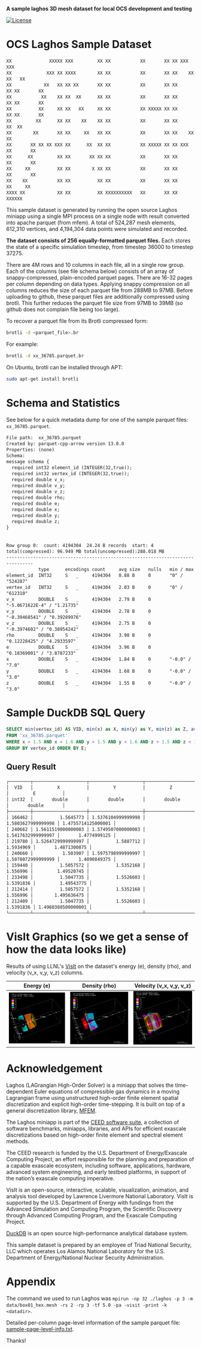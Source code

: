 **A sample laghos 3D mesh dataset for local OCS development and testing**

[![License](https://licensebuttons.net/l/by/4.0/88x31.png)](https://creativecommons.org/licenses/by/4.0/)

OCS Laghos Sample Dataset
=

```
XX              XXXXX XXX         XX XX           XX       XX XX XXX         XXX
XX             XXX XX XXXX        XX XX           XX       XX XX    XX     XX   XX
XX            XX   XX XX XX       XX XX           XX       XX XX      XX XX       XX
XX           XX    XX XX  XX      XX XX           XX       XX XX      XX XX       XX
XX          XX     XX XX   XX     XX XX           XX XXXXX XX XX      XX XX       XX
XX         XX      XX XX    XX    XX XX           XX       XX XX     XX  XX
XX        XX       XX XX     XX   XX XX           XX       XX XX    XX   XX
XX       XX XX XX XXX XX      XX  XX XX           XX XXXXX XX XX XXX     XX       XX
XX      XX         XX XX       XX XX XX           XX       XX XX         XX       XX
XX     XX          XX XX        X XX XX           XX       XX XX         XX       XX
XX    XX           XX XX          XX XX           XX       XX XX          XX     XX
XXXX XX            XX XX          XX XXXXXXXXXX   XX       XX XX            XXXXXX
```

This sample dataset is generated by running the open source Laghos miniapp using a single MPI process on a single node with result converted into apache parquet (from mfem). A total of 524,287 mesh elements, 612,310 vertices, and 4,194,304 data points were simulated and recorded.

**The dataset consists of 256 equally-formatted parquet files.** Each stores the state of a specific simulation timestep, from timestep 36000 to timestep 37275.

There are 4M rows and 10 columns in each file, all in a single row group. Each of the columns (see file schema below) consists of an array of snappy-compressed, plain-encoded parquet pages. There are 16-32 pages per column depending on data types. Applying snappy compression on all columns reduces the size of each parquet file from 288MB to 97MB. Before uploading to github, these parquet files are additionally compressed using brotli. This further reduces the parquet file size from 97MB to 39MB (so github does not complain file being too large).

To recover a parquet file from its Brotli compressed form:

```bash
brotli -d <parquet_file>.br
```

For example:

```bash
brotli -d xx_36785.parquet.br
```

On Ubuntu, brotli can be installed through APT:

```bash
sudo apt-get install brotli
```

Schema and Statistics
=

See below for a quick metadata dump for one of the sample parquet files: `xx_36785.parquet`.

```
File path:  xx_36785.parquet
Created by: parquet-cpp-arrow version 13.0.0
Properties: (none)
Schema:
message schema {
  required int32 element_id (INTEGER(32,true));
  required int32 vertex_id (INTEGER(32,true));
  required double v_x;
  required double v_y;
  required double v_z;
  required double rho;
  required double e;
  required double x;
  required double y;
  required double z;
}


Row group 0:  count: 4194304  24.24 B records  start: 4  total(compressed): 96.949 MB total(uncompressed):288.018 MB 
--------------------------------------------------------------------------------
            type      encodings count     avg size   nulls   min / max
element_id  INT32     S   _     4194304   0.88 B     0       "0" / "524287"
vertex_id   INT32     S   _     4194304   2.03 B     0       "0" / "612310"
v_x         DOUBLE    S   _     4194304   2.79 B     0       "-5.0671622E-4" / "1.21735"
v_y         DOUBLE    S   _     4194304   2.78 B     0       "-0.39468541" / "0.39289976"
v_z         DOUBLE    S   _     4194304   2.75 B     0       "-0.3974602" / "0.38954242"
rho         DOUBLE    S   _     4194304   3.98 B     0       "0.12228425" / "4.2933597"
e           DOUBLE    S   _     4194304   3.96 B     0       "0.18369001" / "3.8787233"
x           DOUBLE    S   _     4194304   1.84 B     0       "-0.0" / "7.0"
y           DOUBLE    S   _     4194304   1.68 B     0       "-0.0" / "3.0"
z           DOUBLE    S   _     4194304   1.55 B     0       "-0.0" / "3.0"
```

Sample DuckDB SQL Query
=

```sql
SELECT min(vertex_id) AS VID, min(x) as X, min(y) as Y, min(z) as Z, avg(e) AS E
FROM 'xx_36785.parquet'
WHERE x > 1.5 AND x < 1.6 AND y > 1.5 AND y < 1.6 AND z > 1.5 AND z < 1.6
GROUP BY vertex_id ORDER BY E;
```

## Query Result

```
┌────────┬────────────────────┬────────────────────┬────────────────────┬────────────────────┐
│  VID   │         X          │         Y          │         Z          │         E          │
│ int32  │       double       │       double       │       double       │       double       │
├────────┼────────────────────┼────────────────────┼────────────────────┼────────────────────┤
│ 166462 │          1.5645773 │ 1.5376104999999998 │ 1.5803627999999998 │ 1.4755714125000001 │
│ 240662 │ 1.5611519000000003 │ 1.5749507000000003 │ 1.5417632999999997 │       1.4774999125 │
│ 219780 │ 1.5264729999999997 │          1.5887712 │          1.5934969 │       1.4871300875 │
│ 240660 │           1.503907 │ 1.5975798999999997 │ 1.5078072999999999 │       1.4890849375 │
│ 159440 │          1.5057572 │          1.5352168 │           1.556996 │         1.49520745 │
│ 233498 │          1.5047735 │          1.5526603 │          1.5391836 │         1.49543775 │
│ 212414 │          1.5057572 │          1.5352168 │           1.556996 │        1.495636475 │
│ 212409 │          1.5047735 │          1.5526603 │          1.5391836 │ 1.4960388500000001 │
└────────┴────────────────────┴────────────────────┴────────────────────┴────────────────────┘
```

VisIt Graphics (so we get a sense of how the data looks like)
=

Results of using LLNL's [VisIt](https://visit-dav.github.io/visit-website/index.html) on the dataset's energy (e), density (rho), and velocity (v_x, v_y, v_z) columns.

| Energy (e) | Density (rho) | Velocity (v_x, v_y, v_z) |
| :---: | :---: | :---: |
| ![energy](visit_e.png) | ![density](visit_rho.png) | ![velocity](visit_v.png) |

Acknowledgement
=

Laghos (LAGrangian High-Order Solver) is a miniapp that solves the time-dependent Euler equations of compressible gas dynamics in a moving Lagrangian frame using unstructured high-order finite element spatial discretization and explicit high-order time-stepping. It is built on top of a general discretization library, [MFEM](http://mfem.org).

The Laghos miniapp is part of the [CEED software suite](http://ceed.exascaleproject.org/software), a collection of software benchmarks, miniapps, libraries, and APIs for efficient exascale discretizations based on high-order finite element and spectral element methods.

The CEED research is funded by the U.S. Department of Energy/Exascale Computing Project, an effort responsible for the planning and preparation of a capable exascale ecosystem, including software, applications, hardware, advanced system engineering, and early testbed platforms, in support of the nation’s exascale computing imperative.

VisIt is an open-source, interactive, scalable, visualization, animation, and analysis tool developed by Lawrence Livermore National Laboratory.
VisIt is supported by the U.S. Department of Energy with fundings from the Advanced Simulation and Computing Program, the Scientific Discovery through Advanced Computing Program, and the Exascale Computing Project.

[DuckDB](https://duckdb.org/) is an open source high-performance analytical database system.

This sample dataset is prepared by an employee of Triad National Security, LLC which operates Los Alamos National Laboratory for the U.S. Department of Energy/National Nuclear Security Administration.

Appendix
=

The command we used to run Laghos was `mpirun -np 32 ./laghos -p 3 -m data/box01_hex.mesh -rs 2 -rp 3 -tf 5.0 -pa -visit -print -k <datadir>`.

Detailed per-column page-level information of the sample parquet file: [sample-page-level-info.txt](sample-page-level-info.txt).

Thanks!

